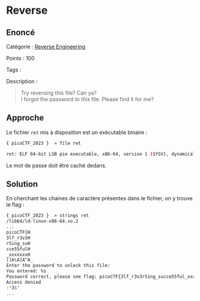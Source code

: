 # Reverse

## Enoncé
Catégorie : [Reverse Engineering](../)

Points : 100

Tags : 

Description :
> Try reversing this file? Can ya?  
> I forgot the password to this file. Please find it for me?


## Approche

Le fichier `ret` mis à disposition est un exécutable binaire :
```bash
{ picoCTF_2023 }  » file ret

ret: ELF 64-bit LSB pie executable, x86-64, version 1 (SYSV), dynamically linked, interpreter /lib64/ld-linux-x86-64.so.2, BuildID[sha1]=d19709b8777cf6b55ef3d1321b36009454db6920, for GNU/Linux 3.2.0, not stripped
```

Le mot de passe doit être caché dedans.


## Solution

En cherchant les chaines de caractère présentes dans le fichier, on y trouve le flag :
```bash
{ picoCTF_2023 }  » strings ret
/lib64/ld-linux-x86-64.so.2
...
picoCTF{H
3lf_r3v3H
r5ing_suH
cce55fulH
_xxxxxxxH
[]A\A]A^A_
Enter the password to unlock this file:
You entered: %s
Password correct, please see flag: picoCTF{3lf_r3v3r5ing_succe55ful_xxxxxxxx}
Access denied
:*3$"
...
```

